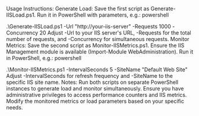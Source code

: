 Usage Instructions:
Generate Load:
Save the first script as Generate-IISLoad.ps1.
Run it in PowerShell with parameters, e.g.:
powershell



.\Generate-IISLoad.ps1 -Url "http://your-iis-server" -Requests 1000 -Concurrency 20
Adjust -Url to your IIS server's URL, -Requests for the total number of requests, and -Concurrency for simultaneous requests.
Monitor Metrics:
Save the second script as Monitor-IISMetrics.ps1.
Ensure the IIS Management module is available (Import-Module WebAdministration).
Run it in PowerShell, e.g.:
powershell



.\Monitor-IISMetrics.ps1 -IntervalSeconds 5 -SiteName "Default Web Site"
Adjust -IntervalSeconds for refresh frequency and -SiteName to the specific IIS site name.
Notes:
Run both scripts on separate PowerShell instances to generate load and monitor simultaneously.
Ensure you have administrative privileges to access performance counters and IIS metrics.
Modify the monitored metrics or load parameters based on your specific needs.
